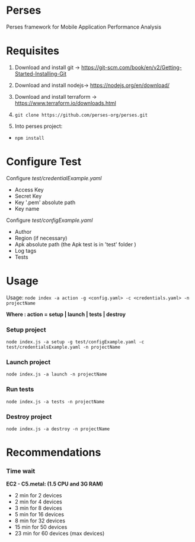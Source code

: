 
# Perses

Perses framework for Mobile Application Performance Analysis

  

# Requisites

1. Download and install git -> https://git-scm.com/book/en/v2/Getting-Started-Installing-Git

2. Download and install nodejs-> https://nodejs.org/en/download/

3. Download and install terraform -> https://www.terraform.io/downloads.html

4. `git clone https://github.com/perses-org/perses.git`

5. Into perses project:
- `npm install`

  

# Configure Test

Configure *test/credentialExample.yaml*

- Access Key
- Secret Key
- Key '.pem' absolute path
- Key name


Configure *test/configExample.yaml*
- Author
- Region (if necessary)
- Apk absolute path (the Apk test is in 'test' folder )
- Log tags
- Tests

  

# Usage

Usage: `node index -a action -g <config.yaml> -c <credentials.yaml> -n projectName`

**Where : action = setup | launch | tests | destroy** 

### Setup project
` node index.js -a setup -g test/configExample.yaml -c test/credentialsExample.yaml -n projectName `

  

### Launch project

`node index.js -a launch -n projectName`

### Run tests

`node index.js -a tests -n projectName`

  
### Destroy project

`node index.js -a destroy -n projectName`


# Recommendations

### Time wait
**EC2 - C5.metal: (1.5 CPU and 3G RAM)**
- 2 min for 2 devices
- 2 min for 4 devices
- 3 min for 8 devices
- 5 min for 16 devices
- 8 min for 32 devices
- 15 min for 50 devices
- 23 min for 60 devices (max devices)